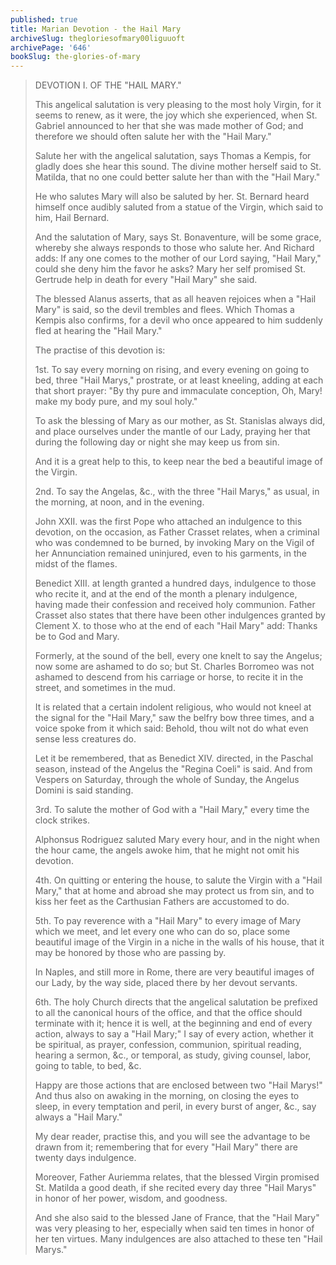 ```yaml
---
published: true
title: Marian Devotion - the Hail Mary
archiveSlug: thegloriesofmary00liguuoft
archivePage: '646'
bookSlug: the-glories-of-mary
---
```


> DEVOTION I. OF THE "HAIL MARY."
>
> This angelical salutation is very pleasing to the most holy Virgin, for it seems to renew, as it were, the joy which she experienced, when St. Gabriel announced to her that she was made mother of God; and therefore we should often salute her with the "Hail Mary."
>
> Salute her with the angelical salutation, says Thomas a Kempis, for gladly does she hear this sound. The divine mother herself said to St. Matilda, that no one could better salute her than with the "Hail Mary."
>
> He who salutes Mary will also be saluted by her. St. Bernard heard himself once audibly saluted from a statue of the Virgin, which said to him, Hail Bernard.
>
> And the salutation of Mary, says St. Bonaventure, will be some grace, whereby she always responds to those who salute her. And Richard adds: If any one comes to the mother of our Lord saying, "Hail Mary," could she deny him the favor he asks? Mary her self promised St. Gertrude help in death for every "Hail Mary" she said.
>
> The blessed Alanus asserts, that as all heaven rejoices when a "Hail Mary" is said, so the devil trembles and flees. Which Thomas a Kempis also confirms, for a devil who once appeared to him suddenly fled at hearing the "Hail Mary."
>
> The practise of this devotion is:
>
> 1st. To say every morning on rising, and every evening on going to bed, three "Hail Marys," prostrate, or at least kneeling, adding at each that short prayer: "By thy pure and immaculate conception, Oh, Mary! make my body pure, and my soul holy."
>
> To ask the blessing of Mary as our mother, as St. Stanislas always did, and place ourselves under the mantle of our Lady, praying her that during the following day or night she may keep us from sin.
>
> And it is a great help to this, to keep near the bed a beautiful image of the Virgin.
>
> 2nd. To say the Angelas, &c., with the three "Hail Marys," as usual, in the morning, at noon, and in the evening.
>
> John XXII. was the first Pope who attached an indulgence to this devotion, on the occasion, as Father Crasset relates, when a criminal who was condemned to be burned, by invoking Mary on the Vigil of her Annunciation remained uninjured, even to his garments, in the midst of the flames.
>
> Benedict XIII. at length granted a hundred days, indulgence to those who recite it, and at the end of the month a plenary indulgence, having made their confession and received holy communion. Father Crasset also states that there have been other indulgences granted by Clement X. to those who at the end of each "Hail Mary" add: Thanks be to God and Mary.
>
> Formerly, at the sound of the bell, every one knelt to say the Angelus; now some are ashamed to do so; but St. Charles Borromeo was not ashamed to descend from his carriage or horse, to recite it in the street, and sometimes in the mud.
>
> It is related that a certain indolent religious, who would not kneel at the signal for the "Hail Mary," saw the belfry bow three times, and a voice spoke from it which said: Behold, thou wilt not do what even sense less creatures do.
>
> Let it be remembered, that as Benedict XIV. directed, in the Paschal season, instead of the Angelus the "Regina Coeli" is said. And from Vespers on Saturday, through the whole of Sunday, the Angelus Domini is said standing.
>
> 3rd. To salute the mother of God with a "Hail Mary," every time the clock strikes.
>
> Alphonsus Rodriguez saluted Mary every hour, and in the night when the hour came, the angels awoke him, that he might not omit his devotion.
>
> 4th. On quitting or entering the house, to salute the Virgin with a "Hail Mary," that at home and abroad she may protect us from sin, and to kiss her feet as the Carthusian Fathers are accustomed to do.
>
> 5th. To pay reverence with a "Hail Mary" to every image of Mary which we meet, and let every one who can do so, place some beautiful image of the Virgin in a niche in the walls of his house, that it may be honored by those who are passing by.
>
> In Naples, and still more in Rome, there are very beautiful images of our Lady, by the way side, placed there by her devout servants.
>
> 6th. The holy Church directs that the angelical salutation be prefixed to all the canonical hours of the office, and that the office should terminate with it; hence it is well, at the beginning and end of every action, always to say a "Hail Mary;" I say of every action, whether it be spiritual, as prayer, confession, communion, spiritual reading, hearing a sermon, &c., or temporal, as study, giving counsel, labor, going to table, to bed, &c.
>
> Happy are those actions that are enclosed between two "Hail Marys!" And thus also on awaking in the morning, on closing the eyes to sleep, in every temptation and peril, in every burst of anger, &c., say always a "Hail Mary."
>
> My dear reader, practise this, and you will see the advantage to be drawn from it; remembering that for every "Hail Mary" there are twenty days indulgence.
>
> Moreover, Father Auriemma relates, that the blessed Virgin promised St. Matilda a good death, if she recited every day three "Hail Marys" in honor of her power, wisdom, and goodness.
>
> And she also said to the blessed Jane of France, that the "Hail Mary" was very pleasing to her, especially when said ten times in honor of her ten virtues. Many indulgences are also attached to these ten "Hail Marys."
